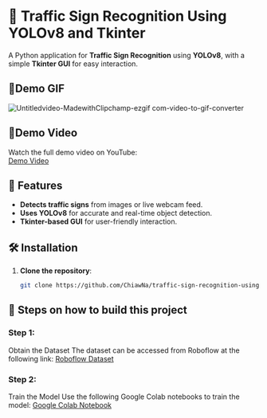 # 🚦 Traffic Sign Recognition Using YOLOv8 and Tkinter

A Python application for **Traffic Sign Recognition** using **YOLOv8**, with a simple **Tkinter GUI** for easy interaction.

## 🔄Demo GIF
![Untitledvideo-MadewithClipchamp-ezgif com-video-to-gif-converter](https://github.com/user-attachments/assets/573daf8e-cb11-47c5-af4a-2680ce5b6934)

## 🎥Demo Video
Watch the full demo video on YouTube:  
[Demo Video](https://www.youtube.com/watch?v=xODnWbbvxIA)

## 📌 Features
- **Detects traffic signs** from images or live webcam feed.
- **Uses YOLOv8** for accurate and real-time object detection.
- **Tkinter-based GUI** for user-friendly interaction.

## 🛠 Installation

1. **Clone the repository**:
   ```sh
   git clone https://github.com/ChiawNa/traffic-sign-recognition-using-yolov8.git

## 📝 Steps on how to build this project
### Step 1: 
Obtain the Dataset The dataset can be accessed from Roboflow at the following link: [Roboflow Dataset](https://universe.roboflow.com/roboflow-100/road-signs-6ih4y/dataset/2)
### Step 2: 
Train the Model Use the following Google Colab notebooks to train the model: [Google Colab Notebook](https://colab.research.google.com/drive/1kD-Jt22Ld9Q0qP5-2X13iPNdwCE4qPcr#scrollTo=I4bpUIibcV1l)

